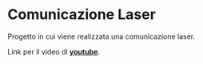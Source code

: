 # Comunicazione Laser
Progetto in cui viene realizzata una comunicazione laser.

Link per il video di [**youtube**](https://youtu.be/z-SFR7C5NLY).
